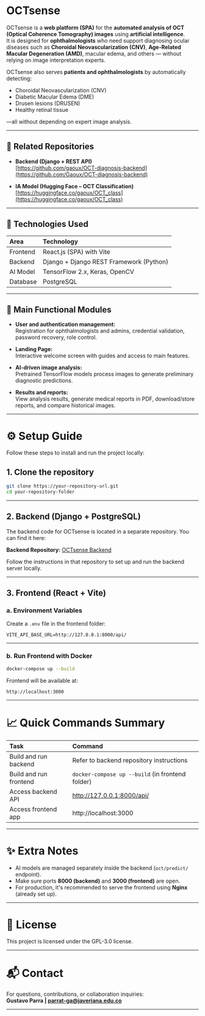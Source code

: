 # OCTsense

OCTsense is a **web platform (SPA)** for the **automated analysis of OCT (Optical Coherence Tomography) images** using **artificial intelligence**.  
It is designed for **ophthalmologists** who need support diagnosing ocular diseases such as **Choroidal Neovascularization (CNV)**, **Age-Related Macular Degeneration (AMD)**, macular edema, and others — without relying on image interpretation experts.

OCTsense also serves **patients and ophthalmologists** by automatically detecting:

- Choroidal Neovascularization (CNV)
- Diabetic Macular Edema (DME)
- Drusen lesions (DRUSEN)
- Healthy retinal tissue

—all without depending on expert image analysis.

---

## 🔗 Related Repositories

- **Backend (Django + REST API)**  
  [https://github.com/gaoux/OCT-diagnosis-backend](https://github.com/Gaoux/OCT-diagnosis-backend)

- **IA Model (Hugging Face – OCT Classification)**  
  [https://huggingface.co/gaoux/OCT_class](https://huggingface.co/gaoux/OCT_class)

---

## 🚀 Technologies Used

| Area     | Technology                              |
| :------- | :-------------------------------------- |
| Frontend | React.js (SPA) with Vite                |
| Backend  | Django + Django REST Framework (Python) |
| AI Model | TensorFlow 2.x, Keras, OpenCV           |
| Database | PostgreSQL                              |

---

## 🧹 Main Functional Modules

- **User and authentication management:**  
  Registration for ophthalmologists and admins, credential validation, password recovery, role control.

- **Landing Page:**  
  Interactive welcome screen with guides and access to main features.

- **AI-driven image analysis:**  
  Pretrained TensorFlow models process images to generate preliminary diagnostic predictions.

- **Results and reports:**  
  View analysis results, generate medical reports in PDF, download/store reports, and compare historical images.

---

# ⚙️ Setup Guide

Follow these steps to install and run the project locally:

## 1. Clone the repository

```bash
git clone https://your-repository-url.git
cd your-repository-folder
```

---

## 2. Backend (Django + PostgreSQL)

The backend code for OCTsense is located in a separate repository. You can find it here:

**Backend Repository:** [OCTsense Backend](https://your-backend-repository-link)

Follow the instructions in that repository to set up and run the backend server locally.

---

## 3. Frontend (React + Vite)

### a. Environment Variables

Create a `.env` file in the frontend folder:

```env
VITE_API_BASE_URL=http://127.0.0.1:8000/api/
```

---

### b. Run Frontend with Docker

```bash
docker-compose up --build
```

Frontend will be available at:

```
http://localhost:3000
```

---

# 📈 Quick Commands Summary

| Task                   | Command                                          |
| :--------------------- | :----------------------------------------------- |
| Build and run backend  | Refer to backend repository instructions         |
| Build and run frontend | `docker-compose up --build` (in frontend folder) |
| Access backend API     | http://127.0.0.1:8000/api/                       |
| Access frontend app    | http://localhost:3000                            |

---

# ✨ Extra Notes

- AI models are managed separately inside the backend (`oct/predict/` endpoint).
- Make sure ports **8000 (backend)** and **3000 (frontend)** are open.
- For production, it's recommended to serve the frontend using **Nginx** (already set up).

---

# 💬 License

This project is licensed under the GPL-3.0 license.

---

# 📬 Contact

For questions, contributions, or collaboration inquiries:  
**Gustavo Parra | parrat-ga@javeriana.edu.co**

---
